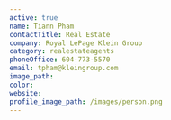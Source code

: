 ```yaml
---
active: true
name: Tiann Pham
contactTitle: Real Estate
company: Royal LePage Klein Group
category: realestateagents
phoneOffice: 604-773-5570
email: tpham@kleingroup.com
image_path:
color:
website:
profile_image_path: /images/person.png
---
```




